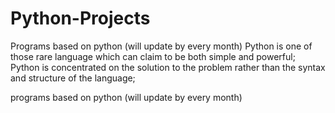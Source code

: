 # Python-Projects
Programs based on python (will update by every month)
Python is one of those rare language which can claim to be both simple and powerful;
Python is concentrated on the solution to the problem rather than the syntax and structure of the language;

programs based on python (will update by every month)
